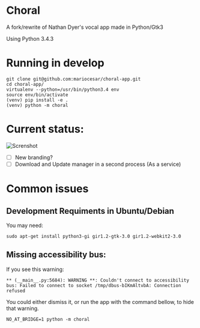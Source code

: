 # Choral

A fork/rewrite of Nathan Dyer's vocal app made in Python/Gtk3

Using Python 3.4.3

# Running in develop

    git clone git@github.com:mariocesar/choral-app.git
    cd choral-app/
    virtualenv --python=/usr/bin/python3.4 env
    source env/bin/activate
    (venv) pip install -e .
    (venv) python -m choral

# Current status:

![Screnshot](https://raw.githubusercontent.com/mariocesar/choral-app/master/screenshot.png)

- [ ] New branding?
- [ ] Download and Update manager in a second process (As a service)

# Common issues

## Development Requiments in Ubuntu/Debian

You may need:

    sudo apt-get install python3-gi gir1.2-gtk-3.0 gir1.2-webkit2-3.0

## Missing accessibility bus:

If you see this warning:

    ** (__main__.py:5684): WARNING **: Couldn't connect to accessibility bus: Failed to connect to socket /tmp/dbus-bIKmAltvbA: Connection refused

You could either dismiss it, or run the app with the command bellow,
to hide that warning.

    NO_AT_BRIDGE=1 python -m choral
